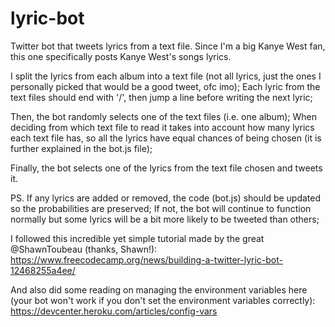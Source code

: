 # lyric-bot
Twitter bot that tweets lyrics from a text file.
Since I'm a big Kanye West fan, this one specifically posts Kanye West's songs lyrics.

I split the lyrics from each album into a text file (not all lyrics, just the ones I personally picked that would be a good tweet, ofc imo);
Each lyric from the text files should end with '/', then jump a line before writing the next lyric;

Then, the bot randomly selects one of the text files (i.e. one album);
When deciding from which text file to read it takes into account how many lyrics each text file has, so all the lyrics have equal chances of being chosen (it is further explained in the bot.js file);

Finally, the bot selects one of the lyrics from the text file chosen and tweets it.


PS. 
If any lyrics are added or removed, the code (bot.js) should be updated so the probabilities are preserved;
If not, the bot will continue to function normally but some lyrics will be a bit more likely to be tweeted than others;

I followed this incredible yet simple tutorial made by the great @ShawnToubeau (thanks, Shawn!):
https://www.freecodecamp.org/news/building-a-twitter-lyric-bot-12468255a4ee/

And also did some reading on managing the environment variables here (your bot won't work if you don't set the environment variables correctly):
https://devcenter.heroku.com/articles/config-vars
